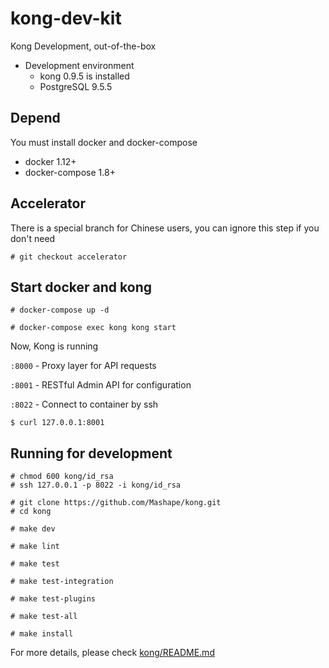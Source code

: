 # kong-dev-kit

Kong Development, out-of-the-box

* Development environment
  * kong 0.9.5 is installed 
  * PostgreSQL 9.5.5

## Depend
You must install docker and docker-compose

* docker 1.12+
* docker-compose 1.8+

## Accelerator

There is a special branch for Chinese users, you can ignore this step if you don't need

```
# git checkout accelerator
```

## Start docker and kong

```
# docker-compose up -d

# docker-compose exec kong kong start
```

Now, Kong is running

`:8000` - Proxy layer for API requests

`:8001` - RESTful Admin API for configuration

`:8022` - Connect to container by ssh

```
$ curl 127.0.0.1:8001
```

## Running for development

```
# chmod 600 kong/id_rsa
# ssh 127.0.0.1 -p 8022 -i kong/id_rsa

# git clone https://github.com/Mashape/kong.git
# cd kong

# make dev

# make lint

# make test

# make test-integration

# make test-plugins

# make test-all

# make install
```

For more details, please check [kong/README.md](https://github.com/WALL-E/kong/blob/master/README.md)
